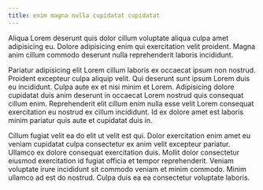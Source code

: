 ```yaml
---
title: enim magna nulla cupidatat cupidatat
---
```


Aliqua Lorem deserunt quis dolor cillum voluptate aliqua culpa amet adipisicing eu. Dolore adipisicing enim qui exercitation velit proident. Magna anim cillum commodo deserunt nulla reprehenderit laboris incididunt.

Pariatur adipisicing elit Lorem cillum laboris ex occaecat ipsum non nostrud. Proident excepteur culpa aliquip velit. Qui deserunt sunt ipsum Lorem duis eu incididunt. Culpa aute ex et nisi minim et Lorem. Adipisicing dolore cupidatat duis anim deserunt in occaecat Lorem nostrud quis consequat cillum enim. Reprehenderit elit cillum enim nulla esse velit Lorem consequat exercitation eu nostrud ex cillum incididunt. Id ex dolore amet est laboris minim pariatur quis aute et cupidatat duis in.

Cillum fugiat velit ea do elit ut velit est qui. Dolor exercitation enim amet eu veniam cupidatat culpa consectetur ex anim velit excepteur pariatur. Ullamco ex dolore consequat exercitation duis. Mollit dolor consectetur eiusmod exercitation id fugiat officia et tempor reprehenderit. Veniam voluptate irure incididunt sit commodo veniam et minim commodo. Minim ullamco ad est do nostrud. Culpa duis ea ea consectetur voluptate laboris.
